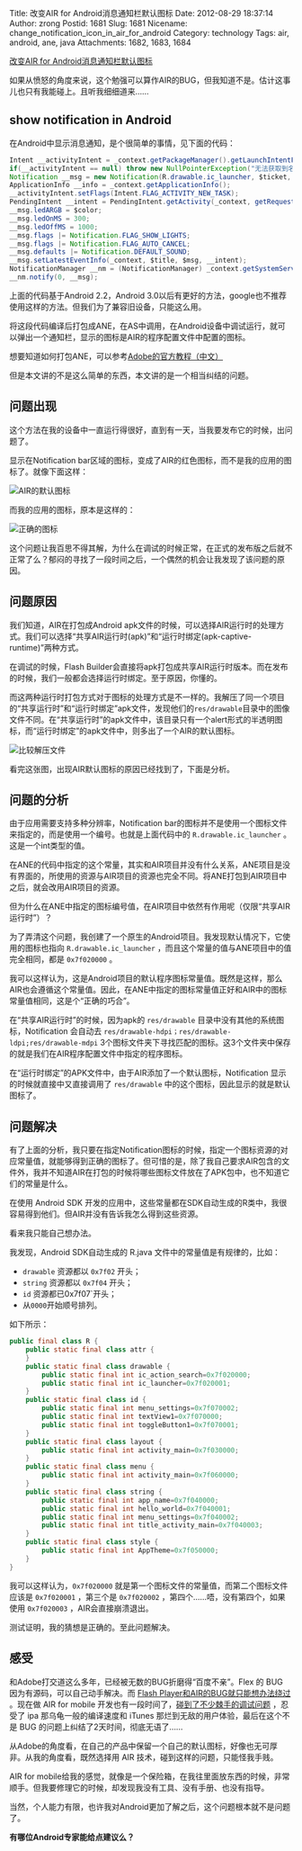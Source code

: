 Title: 改变AIR for Android消息通知栏默认图标
Date: 2012-08-29 18:37:14
Author: zrong
Postid: 1681
Slug: 1681
Nicename: change_notification_icon_in_air_for_android
Category: technology
Tags: air, android, ane, java
Attachments: 1682, 1683, 1684

[改变AIR for Android消息通知栏默认图标](http://zengrong.net/post/1681.htm)

如果从愤怒的角度来说，这个勉强可以算作AIR的BUG，但我知道不是。估计这事儿也只有我能碰上。且听我细细道来……

## show notification in Android

在Android中显示消息通知，是个很简单的事情，见下面的代码：

``` java
Intent __activityIntent = _context.getPackageManager().getLaunchIntentForPackage(_setting.getPackageName());
if(__activityIntent == null) throw new NullPointerException("无法获取到名称为【"+_setting.getPackageName()+"】的Intent!");
Notification __msg = new Notification(R.drawable.ic_launcher, $ticket, System.currentTimeMillis());
ApplicationInfo __info = _context.getApplicationInfo();
__activityIntent.setFlags(Intent.FLAG_ACTIVITY_NEW_TASK);
PendingIntent __intent = PendingIntent.getActivity(_context, getRequestCode(), __activityIntent, PendingIntent.FLAG_UPDATE_CURRENT);
__msg.ledARGB = $color;
__msg.ledOnMS = 300;
__msg.ledOffMS = 1000;
__msg.flags |= Notification.FLAG_SHOW_LIGHTS;
__msg.flags |= Notification.FLAG_AUTO_CANCEL;
__msg.defaults |= Notification.DEFAULT_SOUND;
__msg.setLatestEventInfo(_context, $title, $msg, __intent);
NotificationManager __nm = (NotificationManager) _context.getSystemService(Context.NOTIFICATION_SERVICE);
__nm.notify(0, __msg);
```

上面的代码基于Android 2.2，Android 3.0以后有更好的方法，google也不推荐使用这样的方法。但我们为了兼容旧设备，只能这么用。

将这段代码编译后打包成ANE，在AS中调用，在Android设备中调试运行，就可以弹出一个通知栏，显示的图标是AIR的程序配置文件中配置的图标。

想要知道如何打包ANE，可以参考[Adobe的官方教程（中文）](http://help.adobe.com/zh_CN/air/extensions/index.html)

但是本文讲的不是这么简单的东西，本文讲的是一个相当纠结的问题。

## 问题出现

这个方法在我的设备中一直运行得很好，直到有一天，当我要发布它的时候，出问题了。

显示在Notification bar区域的图标，变成了AIR的红色图标，而不是我的应用的图标了。就像下面这样：

![AIR的默认图标][51]

而我的应用的图标，原本是这样的：

![正确的图标][52]

这个问题让我百思不得其解，为什么在调试的时候正常，在正式的发布版之后就不正常了么？郁闷的寻找了一段时间之后，一个偶然的机会让我发现了该问题的原因。

## 问题原因

我们知道，AIR在打包成Android apk文件的时候，可以选择AIR运行时的处理方式。我们可以选择“共享AIR运行时(apk)”和“运行时绑定(apk-captive-runtime)”两种方式。

在调试的时候，Flash Builder会直接将apk打包成共享AIR运行时版本。而在发布的时候，我们一般都会选择运行时绑定。至于原因，你懂的。

而这两种运行时打包方式对于图标的处理方式是不一样的。我解压了同一个项目的“共享运行时”和“运行时绑定”apk文件，发现他们的`res/drawable`目录中的图像文件不同。在“共享运行时”的apk文件中，该目录只有一个alert形式的半透明图标，而“运行时绑定”的apk文件中，则多出了一个AIR的默认图标。

![比较解压文件][53]

看完这张图，出现AIR默认图标的原因已经找到了，下面是分析。

## 问题的分析

由于应用需要支持多种分辨率，Notification bar的图标并不是使用一个图标文件来指定的，而是使用一个编号。也就是上面代码中的 `R.drawable.ic_launcher` 。这是一个int类型的值。

在ANE的代码中指定的这个常量，其实和AIR项目并没有什么关系，ANE项目是没有界面的，所使用的资源与AIR项目的资源也完全不同。将ANE打包到AIR项目中之后，就会改用AIR项目的资源。

但为什么在ANE中指定的图标编号值，在AIR项目中依然有作用呢（仅限“共享AIR运行时”）？

为了弄清这个问题，我创建了一个原生的Android项目。我发现默认情况下，它使用的图标也指向 `R.drawable.ic_launcher` ，而且这个常量的值与ANE项目中的值完全相同，都是 `0x7f020000` 。

我可以这样认为，这是Android项目的默认程序图标常量值。既然是这样，那么AIR也会遵循这个常量值。因此，在ANE中指定的图标常量值正好和AIR中的图标常量值相同，这是个“正确的巧合”。

在“共享AIR运行时”的时候，因为apk的 `res/drawable` 目录中没有其他的系统图标，Notification 会自动去 `res/drawable-hdpi；res/drawable-ldpi;res/drawable-mdpi` 3个图标文件夹下寻找匹配的图标。这3个文件夹中保存的就是我们在AIR程序配置文件中指定的程序图标。

在“运行时绑定”的APK文件中，由于AIR添加了一个默认图标，Notification 显示的时候就直接中又直接调用了 `res/drawable` 中的这个图标，因此显示的就是默认图标了。

## 问题解决

有了上面的分析，我只要在指定Notification图标的时候，指定一个图标资源的对应常量值，就能够得到正确的图标了。但可惜的是，除了我自己要求AIR包含的文件外，我并不知道AIR在打包的时候将哪些图标文件放在了APK包中，也不知道它们的常量是什么。

在使用 Android SDK 开发的应用中，这些常量都在SDK自动生成的R类中，我很容易得到他们。但AIR并没有告诉我怎么得到这些资源。

看来我只能自己想办法。

我发现，Android SDK自动生成的 R.java 文件中的常量值是有规律的，比如：

- `drawable` 资源都以 `0x7f02` 开头； 
- `string` 资源都以 `0x7f04` 开头；
- `id` 资源都已0x7f07`开头；
- 从`0000`开始顺号排列。

如下所示：

``` java
public final class R {
    public static final class attr {
    }
    public static final class drawable {
        public static final int ic_action_search=0x7f020000;
        public static final int ic_launcher=0x7f020001;
    }
    public static final class id {
        public static final int menu_settings=0x7f070002;
        public static final int textView1=0x7f070000;
        public static final int toggleButton1=0x7f070001;
    }
    public static final class layout {
        public static final int activity_main=0x7f030000;
    }
    public static final class menu {
        public static final int activity_main=0x7f060000;
    }
    public static final class string {
        public static final int app_name=0x7f040000;
        public static final int hello_world=0x7f040001;
        public static final int menu_settings=0x7f040002;
        public static final int title_activity_main=0x7f040003;
    }
    public static final class style {
        public static final int AppTheme=0x7f050000;
    }
}
```

我可以这样认为，`0x7f020000` 就是第一个图标文件的常量值，而第二个图标文件应该是 `0x7f020001` ，第三个是 `0x7f020002` ，第四个……唔，没有第四个，如果使用 `0x7f020003` ，AIR会直接崩溃退出。

测试证明，我的猜想是正确的。至此问题解决。

## 感受

和Adobe打交道这么多年，已经被无数的BUG折磨得“百度不亲”。Flex 的 BUG 因为有源码，可以自己动手解决。而 [Flash Player和AIR的BUG就只能想办法绕过](http://zengrong.net/post/1390.htm) 。现在做 AIR for mobile 开发也有一段时间了，[碰到了不少棘手的调试问题](http://zengrong.net/post/1654.htm) ，忍受了 ipa 那乌龟一般的编译速度和 iTunes 那烂到无敌的用户体验，最后在这个不是 BUG 的问题上纠结了2天时间，彻底无语了……

从Adobe的角度看，在自己的产品中保留一个自己的默认图标，好像也无可厚非。从我的角度看，既然选择用 AIR 技术，碰到这样的问题，只能怪我手贱。

AIR for mobile给我的感觉，就像是一个保险箱，在我往里面放东西的时候，非常顺手。但我要修理它的时候，却发现我没有工具、没有手册、也没有指导。

当然，个人能力有限，也许我对Android更加了解之后，这个问题根本就不是问题了。

**有哪位Android专家能给点建议么？**

[51]: /wp-content/uploads/2012/08/air_icon.png
[52]: /wp-content/uploads/2012/08/sg_icon.png
[53]: /wp-content/uploads/2012/08/res_drawable.png
